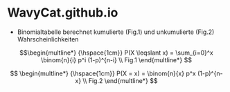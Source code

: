# WavyCat.github.io

* Binomialtabelle berechnet kumulierte (Fig.1) und unkumulierte (Fig.2) Wahrscheinlichkeiten

$$\begin{multline*}
{\hspace{1cm}} P(X \leqslant x) = \sum_{i=0}^x \binom{n}{i} p^i (1-p)^{n-i} \\
Fig.1
\end{multline*}
$$

$$
\begin{multline*} 
{\hspace{1cm}} P(X = x) = \binom{n}{x} p^x (1-p)^{n-x} \\
Fig.2
\end{multline*} 
$$
